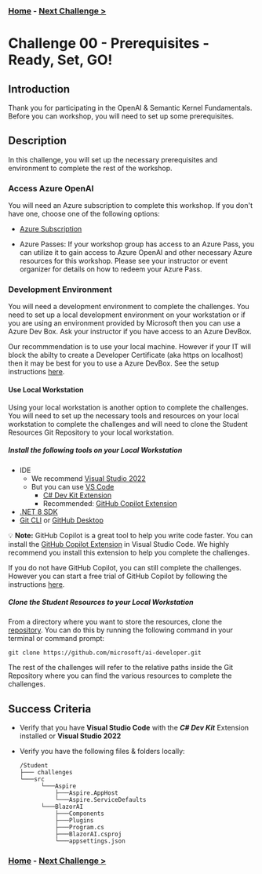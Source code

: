 ### **[Home](../README.md)** - [Next Challenge >](./Challenge-01.md)

# Challenge 00 - Prerequisites - Ready, Set, GO!

## Introduction

Thank you for participating in the OpenAI & Semantic Kernel Fundamentals. Before you can workshop, you will need to set up some prerequisites.

## Description

In this challenge, you will set up the necessary prerequisites and environment to complete the rest of the workshop.

### Access Azure OpenAI

You will need an Azure subscription to complete this workshop. If you don't have one, choose one of the following options:

- [Azure Subscription](https://azure.microsoft.com/en-us/free/)

- Azure Passes: If your workshop group has access to an Azure Pass, you can utilize it to gain access to Azure OpenAI and other necessary Azure resources for this workshop. Please see your instructor or event organizer for details on how to redeem your Azure Pass.

### Development Environment

You will need a development environment to complete the challenges. You need to set up a local development environment on your workstation or if you are using an environment provided by Microsoft then you can use a Azure Dev Box. Ask your instructor if you have access to an Azure DevBox.

Our recommmendation is to use your local machine. However if your IT will block the abilty to create a Developer Certificate (aka https on localhost) then it may be best for you to use a Azure DevBox. See the setup instructions [here](./Resources/Supporting%20Challenges/Challenge-00-DevBox.md).

#### Use Local Workstation

Using your local workstation is another option to complete the challenges. You will need to set up the necessary tools and resources on your local workstation to complete the challenges and will need to clone the Student Resources Git Repository to your local workstation.

##### Install the following tools on your Local Workstation

- IDE
  - We recommend [Visual Studio 2022](https://visualstudio.microsoft.com/downloads/)
  - But you can use [VS Code](https://code.visualstudio.com/download)
    - [C# Dev Kit Extension](https://marketplace.visualstudio.com/items?itemName=ms-dotnettools.csdevkit)
    - Recommended: [GitHub Copilot Extension](https://marketplace.visualstudio.com/items?itemName=GitHub.copilot)
- [.NET 8 SDK](https://dotnet.microsoft.com/download/dotnet/8.0)
- [Git CLI](https://git-scm.com/downloads) or [GitHub Desktop](https://github.com/apps/desktop)

:bulb: **Note:** GitHub Copilot is a great tool to help you write code faster. You can install the [GitHub Copilot Extension](https://marketplace.visualstudio.com/items?itemName=GitHub.copilot) in Visual Studio Code. We highly recommend you install this extension to help you complete the challenges.

If you do not have GitHub Copilot, you can still complete the challenges. However you can start a free trial of GitHub Copilot by following the instructions [here](https://github.com/features/copilot?ef_id=_k_fdbe5318644f1533620435c241c3e251_k_&OCID=AIDcmmb150vbv1_SEM__k_fdbe5318644f1533620435c241c3e251_k_&msclkid=fdbe5318644f1533620435c241c3e251).

##### Clone the Student Resources to your Local Workstation

From a directory where you want to store the resources, clone the [repository](https://github.com/microsoft/ai-developer). You can do this by running the following command in your terminal or command prompt:

  ```console
  git clone https://github.com/microsoft/ai-developer.git
  ```

The rest of the challenges will refer to the relative paths inside the Git Repository where you can find the various resources to complete the challenges.

## Success Criteria

- Verify that you have **Visual Studio Code** with the ***C# Dev Kit*** Extension installed or **Visual Studio 2022**
- Verify you have the following files & folders locally:

  ```text
  /Student
  ├─── challenges
  └───src
        └───Aspire
            ├───Aspire.AppHost
            └───Aspire.ServiceDefaults
        └───BlazorAI
            ├───Components
            ├───Plugins
            ├───Program.cs
            ├───BlazorAI.csproj
            └───appsettings.json
  ```

### **[Home](../README.md)** - [Next Challenge >](./Challenge-01.md)
